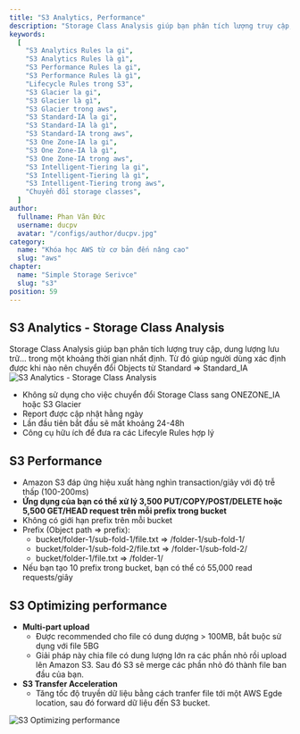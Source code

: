 ```yaml
---
title: "S3 Analytics, Performance"
description: "Storage Class Analysis giúp bạn phân tích lượng truy cập, dung lượng lưu trữ... trong một khoảng thời gian nhất định. Từ đó giúp người dùng xác định được khi nào nên chuyển đổi Objects từ Standard => Standard_IA"
keywords:
  [
    "S3 Analytics Rules la gi",
    "S3 Analytics Rules là gì",
    "S3 Performance Rules la gi",
    "S3 Performance Rules là gì",
    "Lifecycle Rules trong S3",
    "S3 Glacier la gi",
    "S3 Glacier là gì",
    "S3 Glacier trong aws",
    "S3 Standard-IA la gi",
    "S3 Standard-IA là gì",
    "S3 Standard-IA trong aws",
    "S3 One Zone-IA la gi",
    "S3 One Zone-IA là gì",
    "S3 One Zone-IA trong aws",
    "S3 Intelligent-Tiering la gi",
    "S3 Intelligent-Tiering là gì",
    "S3 Intelligent-Tiering trong aws",
    "Chuyển đổi storage classes",
  ]
author:
  fullname: Phan Văn Đức
  username: ducpv
  avatar: "/configs/author/ducpv.jpg"
category:
  name: "Khóa học AWS từ cơ bản đến nâng cao"
  slug: "aws"
chapter:
  name: "Simple Storage Serivce"
  slug: "s3"
position: 59
---
```


## S3 Analytics - Storage Class Analysis

Storage Class Analysis giúp bạn phân tích lượng truy cập, dung lượng lưu trữ... trong một khoảng thời gian nhất định. Từ đó giúp người dùng xác định được khi nào nên chuyển đổi Objects từ Standard => Standard_IA ![S3 Analytics - Storage Class Analysis](https://d2908q01vomqb2.cloudfront.net/b6692ea5df920cad691c20319a6fffd7a4a766b8/2017/06/28/visualize_s3_quicksight_2.gif)

- Không sử dụng cho việc chuyển đổi Storage Class sang ONEZONE_IA hoặc S3 Glacier
- Report được cập nhật hằng ngày
- Lần đầu tiên bắt đầu sẽ mất khoảng 24-48h
- Công cụ hữu ích để đưa ra các Lifecyle Rules hợp lý

## S3 Performance

- Amazon S3 đáp ứng hiệu xuất hàng nghìn transaction/giây với độ trễ thấp (100-200ms)
- **Ứng dụng của bạn có thể xử lý 3,500 PUT/COPY/POST/DELETE hoặc 5,500 GET/HEAD request trên mỗi prefix trong bucket**
- Không có giới hạn prefix trên mỗi bucket
- Prefix (Object path => prefix):
  - bucket/folder-1/sub-fold-1/file.txt => /folder-1/sub-fold-1/
  - bucket/folder-1/sub-fold-2/file.txt => /folder-1/sub-fold-2/
  - bucket/folder-1/file.txt => /folder-1/
- Nếu bạn tạo 10 prefix trong bucket, bạn có thể có 55,000 read requests/giây

## S3 Optimizing performance

- **Multi-part upload**
  - Được recommended cho file có dung dượng > 100MB, bắt buộc sử dụng với file 5BG
  - Giải pháp này chia file có dung lượng lớn ra các phần nhỏ rồi upload lên Amazon S3. Sau đó S3 sẽ merge các phần nhỏ đó thành file ban đầu của bạn.
- **S3 Transfer Acceleration**
  - Tăng tốc độ truyền dữ liệu bằng cách tranfer file tới một AWS Egde location, sau đó forward dữ liệu đến S3 bucket.

![S3 Optimizing performance](https://user-images.githubusercontent.com/29729545/151316622-048ab8ab-a2ba-4abc-a7c2-731951bbb833.png)
